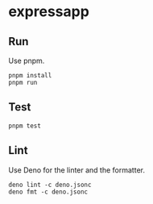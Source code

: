 # expressapp

## Run

Use pnpm.

```shell
pnpm install
pnpm run
```

## Test

```shell
pnpm test
```

## Lint

Use Deno for the linter and the formatter.

```shell
deno lint -c deno.jsonc
deno fmt -c deno.jsonc
```
